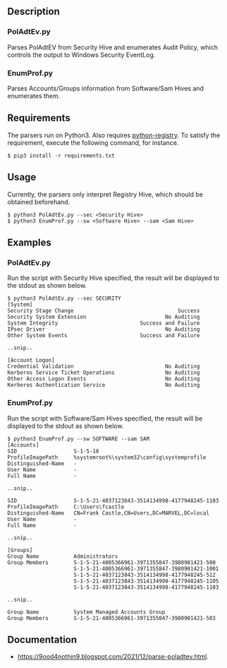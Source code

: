 ## Description

### PolAdtEv.py

Parses PolAdtEV from Security Hive and enumerates Audit Policy, which controls the output to Windows Security EventLog.

### EnumProf.py

Parses Accounts/Groups information from Software/Sam Hives and enumerates them.


## Requirements

The parsers run on Python3. Also requires [python-registry](https://github.com/williballenthin/python-registry). To satisfy the requirement, execute the following command, for instance.

```
$ pip3 install -r requirements.txt
```

## Usage

Currently, the parsers only interpret Registry Hive, which should be obtained beforehand.

```
$ python3 PolAdtEv.py --sec <Security Hive>
$ python3 EnumProf.py --sw <Software Hive> --sam <Sam Hive>
```

## Examples


### PolAdtEv.py

Run the script with Security Hive specified, the result will be displayed to the stdout as shown below.

```
$ python3 PolAdtEv.py --sec SECURITY
[System]
Security Stage Change                                 Success
Security System Extension                         No Auditing
System Integrity                          Success and Failure
IPsec Driver                                      No Auditing
Other System Events                       Success and Failure

..snip..

[Account Logon]
Credential Validation                             No Auditing
Kerberos Service Ticket Operations                No Auditing
Other Access Logon Events                         No Auditing
Kerberos Authentication Service                   No Auditing
```


### EnumProf.py

Run the script with Software/Sam Hives specified, the result will be displayed to the stdout as shown below.

```
$ python3 EnumProf.py --sw SOFTWARE --sam SAM
[Accounts]
SID                  S-1-5-18
ProfileImagePath     %systemroot%\system32\config\systemprofile
Distinguished-Name   -
User Name            -
Full Name            -

..snip..

SID                  S-1-5-21-4037123843-3514134998-4177948245-1103
ProfileImagePath     C:\Users\fcastle
Distinguished-Name   CN=Frank Castle,CN=Users,DC=MARVEL,DC=local
User Name            -
Full Name            -

..snip..

[Groups]
Group Name           Administrators
Group Members        S-1-5-21-4005366961-3971355847-3980901421-500
                     S-1-5-21-4005366961-3971355847-3980901421-1001
                     S-1-5-21-4037123843-3514134998-4177948245-512
                     S-1-5-21-4037123843-3514134998-4177948245-1105
                     S-1-5-21-4037123843-3514134998-4177948245-1103

..snip..

Group Name           System Managed Accounts Group
Group Members        S-1-5-21-4005366961-3971355847-3980901421-503
```

## Documentation

- https://9ood4nothin9.blogspot.com/2021/12/parse-poladtev.html.
